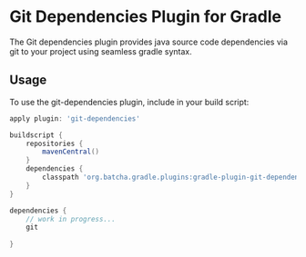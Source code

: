 # Git Dependencies Plugin for Gradle
The Git dependencies plugin provides java source code dependencies via git to your project using seamless gradle syntax.

## Usage
To use the git-dependencies plugin, include in your build script:

```groovy
apply plugin: 'git-dependencies'

buildscript {
    repositories {
        mavenCentral()
    }
    dependencies {
        classpath 'org.batcha.gradle.plugins:gradle-plugin-git-dependencies:0.1'
    }
}

dependencies {
    // work in progress...
    git 
    
}
```
